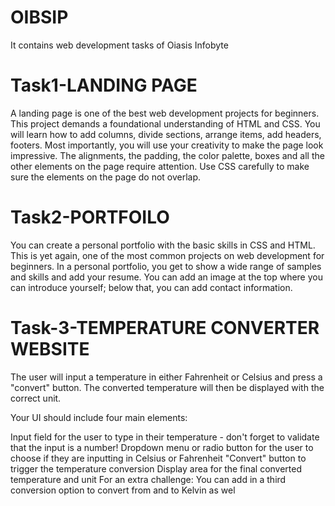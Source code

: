 # OIBSIP
It contains web development tasks of Oiasis Infobyte
# Task1-LANDING PAGE
A landing page is one of the best web development projects for beginners. This project demands a foundational understanding of HTML and CSS. You will learn how to add columns, divide sections, arrange items, add headers, footers. Most importantly, you will use your creativity to make the page look impressive. The alignments, the padding, the color palette, boxes and all the other elements on the page require attention. Use CSS carefully to make sure the elements on the page do not overlap.

# Task2-PORTFOILO
You can create a personal portfolio with the basic skills in CSS and HTML. This is yet again, one of the most common projects on web development for beginners. In a personal portfolio, you get to show a wide range of samples and skills and add your resume. You can add an image at the top where you can introduce yourself; below that, you can add contact information.

# Task-3-TEMPERATURE CONVERTER WEBSITE
The user will input a temperature in either Fahrenheit or Celsius and press a "convert" button. The converted temperature will then be displayed with the correct unit.

Your UI should include four main elements:

Input field for the user to type in their temperature - don't forget to validate that the input is a number! Dropdown menu or radio button for the user to choose if they are inputting in Celsius or Fahrenheit "Convert" button to trigger the temperature conversion Display area for the final converted temperature and unit For an extra challenge: You can add in a third conversion option to convert from and to Kelvin as wel
